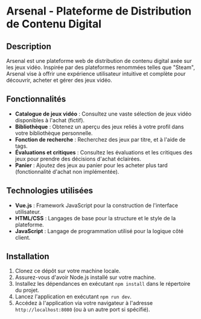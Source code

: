 # Arsenal - Plateforme de Distribution de Contenu Digital

## Description
Arsenal est une plateforme web de distribution de contenu digital axée sur les jeux vidéo. Inspirée par des plateformes renommées telles que "Steam", Arsenal vise à offrir une expérience utilisateur intuitive et complète pour découvrir, acheter et gérer des jeux vidéo.

## Fonctionnalités
- **Catalogue de jeux vidéo** : Consultez une vaste sélection de jeux vidéo disponibles à l'achat (fictif).
- **Bibliothèque** : Obtenez un aperçu des jeux reliés à votre profil dans votre bibliothèque personnelle.
- **Fonction de recherche** : Recherchez des jeux par titre, et à l'aide de tags.
- **Évaluations et critiques** : Consultez les évaluations et les critiques des jeux pour prendre des décisions d'achat éclairées.
- **Panier** : Ajoutez des jeux au panier pour les acheter plus tard (fonctionnalité d'achat non implémentée).

## Technologies utilisées
- **Vue.js** : Framework JavaScript pour la construction de l'interface utilisateur.
- **HTML/CSS** : Langages de base pour la structure et le style de la plateforme.
- **JavaScript** : Langage de programmation utilisé pour la logique côté client.

## Installation
1. Clonez ce dépôt sur votre machine locale.
2. Assurez-vous d'avoir Node.js installé sur votre machine.
3. Installez les dépendances en exécutant `npm install` dans le répertoire du projet.
4. Lancez l'application en exécutant `npm run dev`.
5. Accédez à l'application via votre navigateur à l'adresse `http://localhost:8080` (ou à un autre port si spécifié).

